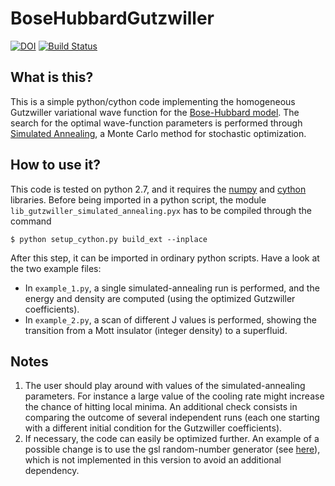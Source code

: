 # BoseHubbardGutzwiller
[![DOI](https://zenodo.org/badge/DOI/10.5281/zenodo.846905.svg)](https://doi.org/10.5281/zenodo.846905)
[![Build Status](https://travis-ci.org/tcompa/BoseHubbardGutzwiller.svg?branch=master)](https://travis-ci.org/tcompa/BoseHubbardGutzwiller)

## What is this?
This is a simple python/cython code implementing the homogeneous Gutzwiller
variational wave function for the [Bose-Hubbard
model](https://en.wikipedia.org/wiki/Bose%E2%80%93Hubbard_model).  The search
for the optimal wave-function parameters is performed through [Simulated
Annealing](https://en.wikipedia.org/wiki/Simulated_annealing), a Monte Carlo
method for stochastic optimization.

## How to use it?
This code is tested on python 2.7, and it requires the
[numpy](http://www.numpy.org/) and [cython](http://cython.org/) libraries.
Before being imported in a python script, the module `lib_gutzwiller_simulated_annealing.pyx` has to be compiled through the command

    $ python setup_cython.py build_ext --inplace

After this step, it can be imported in ordinary python scripts.
Have a look at the two example files:
+ In `example_1.py`, a single simulated-annealing run is performed, and the energy and density are computed (using the optimized Gutzwiller coefficients).
+ In `example_2.py`, a scan of different J values is performed, showing the transition from a Mott insulator (integer density) to a superfluid.

## Notes
1. The user should play around with values of the simulated-annealing
parameters. For instance a large value of the cooling rate might increase the
chance of hitting local minima. An additional check consists in comparing the
outcome of several independent runs (each one starting with a different initial
condition for the Gutzwiller coefficients).
2. If necessary, the code can easily be optimized further.  An example of a
possible change is to use the gsl random-number generator (see <a
href="http://pyinsci.blogspot.it/2010/12/efficcient-mcmc-in-python.html">here</a>),
which is not implemented in this version to avoid an additional dependency.
